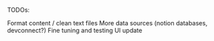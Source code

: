 TODOs:

Format content / clean text files
More data sources (notion databases, devconnect?)
Fine tuning and testing
UI update
